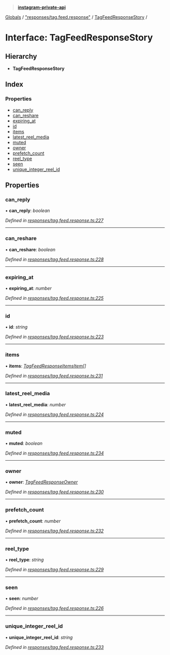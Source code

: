 > **[instagram-private-api](../README.md)**

[Globals](../globals.md) / ["responses/tag.feed.response"](../modules/_responses_tag_feed_response_.md) / [TagFeedResponseStory](_responses_tag_feed_response_.tagfeedresponsestory.md) /

# Interface: TagFeedResponseStory

## Hierarchy

* **TagFeedResponseStory**

## Index

### Properties

* [can_reply](_responses_tag_feed_response_.tagfeedresponsestory.md#can_reply)
* [can_reshare](_responses_tag_feed_response_.tagfeedresponsestory.md#can_reshare)
* [expiring_at](_responses_tag_feed_response_.tagfeedresponsestory.md#expiring_at)
* [id](_responses_tag_feed_response_.tagfeedresponsestory.md#id)
* [items](_responses_tag_feed_response_.tagfeedresponsestory.md#items)
* [latest_reel_media](_responses_tag_feed_response_.tagfeedresponsestory.md#latest_reel_media)
* [muted](_responses_tag_feed_response_.tagfeedresponsestory.md#muted)
* [owner](_responses_tag_feed_response_.tagfeedresponsestory.md#owner)
* [prefetch_count](_responses_tag_feed_response_.tagfeedresponsestory.md#prefetch_count)
* [reel_type](_responses_tag_feed_response_.tagfeedresponsestory.md#reel_type)
* [seen](_responses_tag_feed_response_.tagfeedresponsestory.md#seen)
* [unique_integer_reel_id](_responses_tag_feed_response_.tagfeedresponsestory.md#unique_integer_reel_id)

## Properties

###  can_reply

• **can_reply**: *boolean*

*Defined in [responses/tag.feed.response.ts:227](https://github.com/Nerixyz/instagram-private-api/blob/e5037ee/src/responses/tag.feed.response.ts#L227)*

___

###  can_reshare

• **can_reshare**: *boolean*

*Defined in [responses/tag.feed.response.ts:228](https://github.com/Nerixyz/instagram-private-api/blob/e5037ee/src/responses/tag.feed.response.ts#L228)*

___

###  expiring_at

• **expiring_at**: *number*

*Defined in [responses/tag.feed.response.ts:225](https://github.com/Nerixyz/instagram-private-api/blob/e5037ee/src/responses/tag.feed.response.ts#L225)*

___

###  id

• **id**: *string*

*Defined in [responses/tag.feed.response.ts:223](https://github.com/Nerixyz/instagram-private-api/blob/e5037ee/src/responses/tag.feed.response.ts#L223)*

___

###  items

• **items**: *[TagFeedResponseItemsItem](_responses_tag_feed_response_.tagfeedresponseitemsitem.md)[]*

*Defined in [responses/tag.feed.response.ts:231](https://github.com/Nerixyz/instagram-private-api/blob/e5037ee/src/responses/tag.feed.response.ts#L231)*

___

###  latest_reel_media

• **latest_reel_media**: *number*

*Defined in [responses/tag.feed.response.ts:224](https://github.com/Nerixyz/instagram-private-api/blob/e5037ee/src/responses/tag.feed.response.ts#L224)*

___

###  muted

• **muted**: *boolean*

*Defined in [responses/tag.feed.response.ts:234](https://github.com/Nerixyz/instagram-private-api/blob/e5037ee/src/responses/tag.feed.response.ts#L234)*

___

###  owner

• **owner**: *[TagFeedResponseOwner](_responses_tag_feed_response_.tagfeedresponseowner.md)*

*Defined in [responses/tag.feed.response.ts:230](https://github.com/Nerixyz/instagram-private-api/blob/e5037ee/src/responses/tag.feed.response.ts#L230)*

___

###  prefetch_count

• **prefetch_count**: *number*

*Defined in [responses/tag.feed.response.ts:232](https://github.com/Nerixyz/instagram-private-api/blob/e5037ee/src/responses/tag.feed.response.ts#L232)*

___

###  reel_type

• **reel_type**: *string*

*Defined in [responses/tag.feed.response.ts:229](https://github.com/Nerixyz/instagram-private-api/blob/e5037ee/src/responses/tag.feed.response.ts#L229)*

___

###  seen

• **seen**: *number*

*Defined in [responses/tag.feed.response.ts:226](https://github.com/Nerixyz/instagram-private-api/blob/e5037ee/src/responses/tag.feed.response.ts#L226)*

___

###  unique_integer_reel_id

• **unique_integer_reel_id**: *string*

*Defined in [responses/tag.feed.response.ts:233](https://github.com/Nerixyz/instagram-private-api/blob/e5037ee/src/responses/tag.feed.response.ts#L233)*